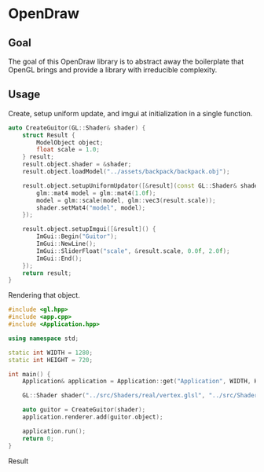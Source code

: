 # OpenDraw

## Goal

The goal of this OpenDraw library is to abstract away the boilerplate that
OpenGL brings and provide a library with irreducible complexity.

## Usage

Create, setup uniform update, and imgui at initialization in a single function.

```cpp
auto CreateGuitor(GL::Shader& shader) {
    struct Result {
        ModelObject object;
        float scale = 1.0;
    } result;
    result.object.shader = &shader;
    result.object.loadModel("../assets/backpack/backpack.obj");

    result.object.setupUniformUpdator([&result](const GL::Shader& shader){
        glm::mat4 model = glm::mat4(1.0f);
        model = glm::scale(model, glm::vec3(result.scale));
        shader.setMat4("model", model);
    });

    result.object.setupImgui([&result]() {
        ImGui::Begin("Guitor");
        ImGui::NewLine();
        ImGui::SliderFloat("scale", &result.scale, 0.0f, 2.0f);
        ImGui::End();
    });
    return result;
}
```

Rendering that object.

```cpp
#include <gl.hpp>
#include <app.cpp>
#include <Application.hpp>

using namespace std;

static int WIDTH = 1280;
static int HEIGHT = 720;

int main() {
    Application& application = Application::get("Application", WIDTH, HEIGHT);

    GL::Shader shader("../src/Shaders/real/vertex.glsl", "../src/Shaders/real/fragment.glsl");

    auto guitor = CreateGuitor(shader);
    application.renderer.add(guitor.object);

    application.run();
    return 0;
}
```

Result
